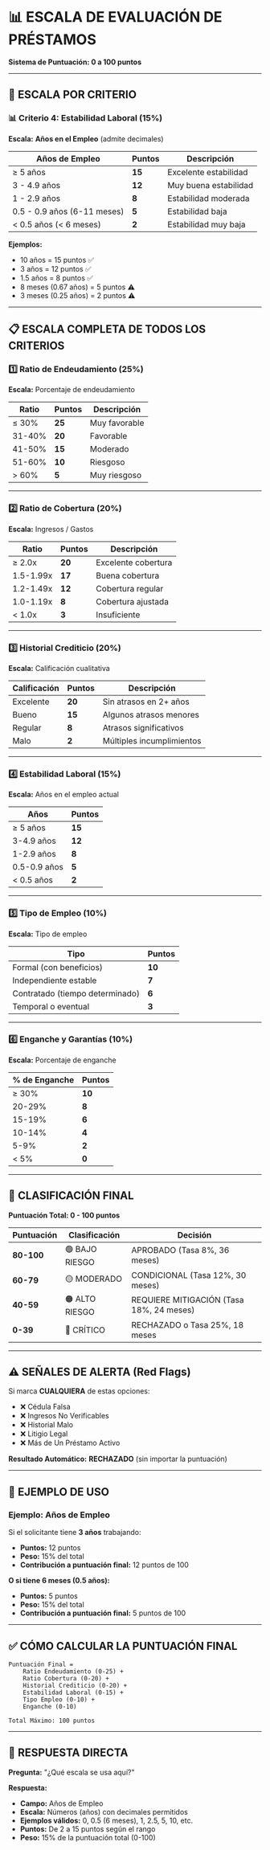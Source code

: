 # 📊 ESCALA DE EVALUACIÓN DE PRÉSTAMOS

**Sistema de Puntuación: 0 a 100 puntos**

---

## 🎯 ESCALA POR CRITERIO

### 📊 **Criterio 4: Estabilidad Laboral (15%)**

**Escala:** **Años en el Empleo** (admite decimales)

| Años de Empleo | Puntos | Descripción |
|---|---|---|
| ≥ 5 años | **15** | Excelente estabilidad |
| 3 - 4.9 años | **12** | Muy buena estabilidad |
| 1 - 2.9 años | **8** | Estabilidad moderada |
| 0.5 - 0.9 años (6-11 meses) | **5** | Estabilidad baja |
| < 0.5 años (< 6 meses) | **2** | Estabilidad muy baja |

**Ejemplos:**
- 10 años = 15 puntos ✅
- 3 años = 12 puntos ✅
- 1.5 años = 8 puntos ✅
- 8 meses (0.67 años) = 5 puntos ⚠️
- 3 meses (0.25 años) = 2 puntos ⚠️

---

## 📋 ESCALA COMPLETA DE TODOS LOS CRITERIOS

### 1️⃣ **Ratio de Endeudamiento (25%)**

**Escala:** Porcentaje de endeudamiento

| Ratio | Puntos | Descripción |
|---|---|---|
| ≤ 30% | **25** | Muy favorable |
| 31-40% | **20** | Favorable |
| 41-50% | **15** | Moderado |
| 51-60% | **10** | Riesgoso |
| > 60% | **5** | Muy riesgoso |

---

### 2️⃣ **Ratio de Cobertura (20%)**

**Escala:** Ingresos / Gastos

| Ratio | Puntos | Descripción |
|---|---|---|
| ≥ 2.0x | **20** | Excelente cobertura |
| 1.5-1.99x | **17** | Buena cobertura |
| 1.2-1.49x | **12** | Cobertura regular |
| 1.0-1.19x | **8** | Cobertura ajustada |
| < 1.0x | **3** | Insuficiente |

---

### 3️⃣ **Historial Crediticio (20%)**

**Escala:** Calificación cualitativa

| Calificación | Puntos | Descripción |
|---|---|---|
| Excelente | **20** | Sin atrasos en 2+ años |
| Bueno | **15** | Algunos atrasos menores |
| Regular | **8** | Atrasos significativos |
| Malo | **2** | Múltiples incumplimientos |

---

### 4️⃣ **Estabilidad Laboral (15%)**

**Escala:** Años en el empleo actual

| Años | Puntos |
|---|---|
| ≥ 5 años | **15** |
| 3-4.9 años | **12** |
| 1-2.9 años | **8** |
| 0.5-0.9 años | **5** |
| < 0.5 años | **2** |

---

### 5️⃣ **Tipo de Empleo (10%)**

**Escala:** Tipo de empleo

| Tipo | Puntos |
|---|---|
| Formal (con beneficios) | **10** |
| Independiente estable | **7** |
| Contratado (tiempo determinado) | **6** |
| Temporal o eventual | **3** |

---

### 6️⃣ **Enganche y Garantías (10%)**

**Escala:** Porcentaje de enganche

| % de Enganche | Puntos |
|---|---|
| ≥ 30% | **10** |
| 20-29% | **8** |
| 15-19% | **6** |
| 10-14% | **4** |
| 5-9% | **2** |
| < 5% | **0** |

---

## 🎯 CLASIFICACIÓN FINAL

**Puntuación Total: 0 - 100 puntos**

| Puntuación | Clasificación | Decisión |
|---|---|---|
| **80-100** | 🟢 BAJO RIESGO | APROBADO (Tasa 8%, 36 meses) |
| **60-79** | 🟡 MODERADO | CONDICIONAL (Tasa 12%, 30 meses) |
| **40-59** | 🟠 ALTO RIESGO | REQUIERE MITIGACIÓN (Tasa 18%, 24 meses) |
| **0-39** | 🔴 CRÍTICO | RECHAZADO o Tasa 25%, 18 meses |

---

## ⚠️ SEÑALES DE ALERTA (Red Flags)

Si marca **CUALQUIERA** de estas opciones:
- ❌ Cédula Falsa
- ❌ Ingresos No Verificables
- ❌ Historial Malo
- ❌ Litigio Legal
- ❌ Más de Un Préstamo Activo

**Resultado Automático:** **RECHAZADO** (sin importar la puntuación)

---

## 📝 EJEMPLO DE USO

### Ejemplo: Años de Empleo

Si el solicitante tiene **3 años** trabajando:
- **Puntos:** 12 puntos
- **Peso:** 15% del total
- **Contribución a puntuación final:** 12 puntos de 100

**O si tiene 6 meses (0.5 años):**
- **Puntos:** 5 puntos
- **Peso:** 15% del total
- **Contribución a puntuación final:** 5 puntos de 100

---

## ✅ CÓMO CALCULAR LA PUNTUACIÓN FINAL

```
Puntuación Final = 
    Ratio Endeudamiento (0-25) +
    Ratio Cobertura (0-20) +
    Historial Crediticio (0-20) +
    Estabilidad Laboral (0-15) +
    Tipo Empleo (0-10) +
    Enganche (0-10)

Total Máximo: 100 puntos
```

---

## 🎯 RESPUESTA DIRECTA

**Pregunta:** "¿Qué escala se usa aquí?"

**Respuesta:** 
- **Campo:** Años de Empleo
- **Escala:** Números (años) con decimales permitidos
- **Ejemplos válidos:** 0, 0.5 (6 meses), 1, 2.5, 5, 10, etc.
- **Puntos:** De 2 a 15 puntos según el rango
- **Peso:** 15% de la puntuación total (0-100)


